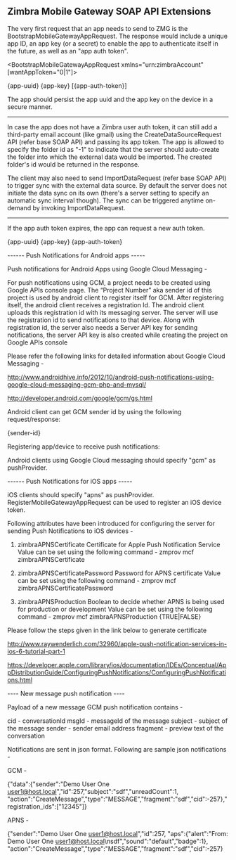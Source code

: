 Zimbra Mobile Gateway SOAP API Extensions
-----------------------------------------

The very first request that an app needs to send to ZMG is the BootstrapMobileGatewayAppRequest.
The response would include a unique app ID, an app key (or a secret) to enable the app to authenticate itself in the
future, as well as an "app auth token".


<BootstrapMobileGatewayAppRequest xmlns="urn:zimbraAccount" [wantAppToken="0|1"]>
</BootstrapMobileGatewayAppRequest>

<BootstrapMobileGatewayAppResponse xmlns="urn:zimbraAccount">
  <appId>{app-uuid}</appId>
  <appKey>{app-key}</appKey>
  [<authToken lifetime="{auth-token-lifetime}">{app-auth-token}</authToken>]
</BootstrapMobileGatewayAppResponse>


The app should persist the app uuid and the app key on the device in a secure manner.

----

In case the app does not have a Zimbra user auth token, it can still add a third-party email account (like gmail)
using the CreateDataSourceRequest API (refer base SOAP API) and passing its app token.
The app is allowed to specify the folder id as "-1" to indicate that the server should auto-create the folder into
which the external data would be imported. The created folder's id would be returned in the response.

<CreateDataSourceRequest/>
  <imap ... [l="-1"] .../>
</CreateDataSourceRequest>

<CreateDataSourceResponse>
  <imap id="{id}" [l="{folder-id}"]/>
</CreateDataSourceResponse>

The client may also need to send ImportDataRequest (refer base SOAP API) to trigger sync with the external data source.
By default the server does not initiate the data sync on its own (there's a server setting to specify an automatic
sync interval though). The sync can be triggered anytime on-demand by invoking ImportDataRequest.

----

If the app auth token expires, the app can request a new auth token.

<RenewMobileGatewayAppTokenRequest xmlns="urn:zimbraAccount">
  <appId>{app-uuid}</appId>
  <appKey>{app-key}</appKey>
</RenewMobileGatewayAppTokenRequest>

<RenewMobileGatewayAppTokenResponse xmlns="urn:zimbraAc count">
  <authToken lifetime="{auth-token-lifetime}">{app-auth-token}</authToken>
</RenewMobileGatewayAppTokenResponse>


------ Push Notifications for Android apps -----

Push notifications for Android Apps using Google Cloud Messaging - 

For push notifications using GCM, a project needs to be created using Google APIs console page. 
The “Project Number” aka sender id of this project is used by android client to register itself 
for GCM. After registering itself, the android client receives a registration Id. 
The android client uploads this registration id with its messaging server. The server will use 
the registration id to send notifications to that device. Along with registration id, the server also needs a 
Server API key for sending notifications, the server API key is also created while creating the project 
on Google APIs console

Please refer the following links for detailed information about Google Cloud Messaging - 

http://www.androidhive.info/2012/10/android-push-notifications-using-google-cloud-messaging-gcm-php-and-mysql/

http://developer.android.com/google/gcm/gs.html


Android client can get GCM sender id by using the following request/response:

<GetGcmSenderIdRequest xmlns="urn:zimbraAccount">
</GetGcmSenderIdRequest>

<GetGcmSenderIdResponse xmlns="urn:zimbraAccount">
  <gcmSenderId>{sender-id}<gcmSenderId/>
</GetGcmSenderIdResponse>


Registering app/device to receive push notifications:

Android clients using Google Cloud messaging should specify "gcm" as pushProvider.

<RegisterMobileGatewayAppRequest xmlns="urn:zimbraAccount">
  <zmgDevice appId="{appId}" registrationId="{registrationId}" pushProvider="gcm"/>
</RegisterMobileGatewayAppRequest>

<RegisterMobileGatewayAppResponse xmlns="urn:zimbraAccount"/>


------ Push Notifications for iOS apps -----

iOS clients should specify "apns" as pushProvider.
RegisterMobileGatewayAppRequest can be used to register an iOS device token.

<RegisterMobileGatewayAppRequest xmlns="urn:zimbraAccount">
  <zmgDevice appId="{appId}" registrationId={device-token} pushProvider="apns"/>
</RegisterMobileGatewayAppRequest>

Following attributes have been introduced for configuring the server for sending Push Notifications to
iOS devices -

  1. zimbraAPNSCertificate
    Certificate for Apple Push Notification Service
    Value can be set using the following command -
    zmprov mcf zimbraAPNSCertificate <path-of-p12-file>

  2. zimbraAPNSCertificatePassword
    Password for APNS certificate
    Value can be set using the following command -
    zmprov mcf zimbraAPNSCertificatePassword <password>

  3. zimbraAPNSProduction
    Boolean to decide whether APNS is being used for production or development
    Value can be set using the following command -
    zmprov mcf zimbraAPNSProduction {TRUE|FALSE}

Please follow the steps given in the link below to generate certificate

http://www.raywenderlich.com/32960/apple-push-notification-services-in-ios-6-tutorial-part-1

https://developer.apple.com/library/ios/documentation/IDEs/Conceptual/AppDistributionGuide/ConfiguringPushNotifications/ConfiguringPushNotifications.html


---- New message push notification ----

Payload of a new message GCM push notification contains -

cid  - conversationId
msgId - messageId of the message
subject - subject of the message
sender - sender email address
fragment - preview text of the conversation

Notifications are sent in json format. Following are sample json notifications -

GCM -

{"data":{"sender":"Demo User One <user1@host.local>","id":257,"subject":"sdf","unreadCount":1,
"action":"CreateMessage","type":"MESSAGE","fragment":"sdf","cid":-257},"registration_ids":["12345"]}


APNS -

{"sender":"Demo User One <user1@host.local>","id":257,
"aps":{"alert":"From: Demo User One <user1@host.local>\nsdf","sound":"default","badge":1},
"action":"CreateMessage","type":"MESSAGE","fragment":"sdf","cid":-257}